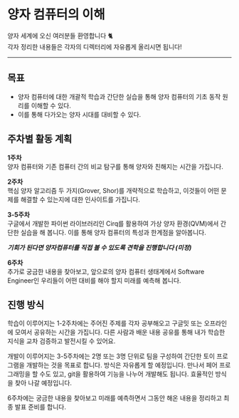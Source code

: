 # 양자 컴퓨터의 이해

양자 세계에 오신 여러분들 환영합니다 🐈   
각자 정리한 내용들은 각자의 디렉터리에 자유롭게 올리시면 됩니다!

---

## 목표   
- 양자 컴퓨터에 대한 개괄적 학습과 간단한 실습을 통해 양자 컴퓨터의 기초 동작 원리를 이해할 수 있다.
- 이를 통해 다가오는 양자 시대를 대비할 수 있다.

## 주차별 활동 계획

**1주차**   
양자 컴퓨터와 기존 컴퓨터 간의 비교 탐구를 통해 양자와 친해지는 시간을 가집니다.

**2주차**   
핵심 양자 알고리즘 두 가지(Grover, Shor)를 개략적으로 학습하고, 이것들이 어떤 문제를 해결할 수 있는지에 대한 인사이트를 가집니다.

**3-5주차**   
구글에서 개발한 파이썬 라이브러리인 Cirq를 활용하여 가상 양자 환경(QVM)에서 간단한 실습을 해 봅니다. 이를 통해 양자 컴퓨터의 특성과 한계점을 알아봅니다.

***기회가 된다면 양자컴퓨터를 직접 볼 수 있도록 견학을 진행합니다 (미정)***

**6주차**   
추가로 궁금한 내용을 찾아보고, 앞으로의 양자 컴퓨터 생태계에서 Software Engineer인 우리들이 어떤 대비를 해야 할지 미래를 예측해 봅니다.

## 진행 방식

학습이 이루어지는 1-2주차에는 주어진 주제를 각자 공부해오고 구글밋 또는 오프라인에 모여서 공유하는 시간을 가집니다. 다른 사람과 배운 내용 공유를 통해 내가 학습한 지식을 교차 검증하고 발전시킬 수 있어요.

개발이 이루어지는 3-5주차에는 2명 또는 3명 단위로 팀을 구성하여 간단한 토이 프로그램을 개발하는 것을 목표로 합니다. 방식은 자유롭게 할 예정입니다. 만나서 페어 프로그래밍을 할 수도 있고, git을 활용하여 기능을 나누어 개발해도 됩니다. 효율적인 방식을 찾아 나갈 예정입니다.

6주차에는 궁금한 내용을 찾아보고 미래를 예측하면서 그동안 해온 내용을 정리하고 최종 발표 준비를 합니다.